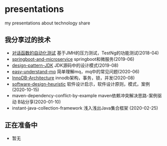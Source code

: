 # presentations
my  presentations about technology share

## 我分享过的技术
- [对话函数的自动化测试](https://github.com/xiaozhiliaoo/animal-shark) 基于JMH的压力测试，TestNg的功能测试(2018-04)
- [springboot-and-microservice](springboot-and-microservice.pptx) springboot和微服务(2019-06)
- [design-pattern-JDK](design-pattern-JDK.pptx) JDK源码中的设计模式(2019-08)
- [easy-understand-mq](easy-understand-mq.pptx) 简单理解mq，mq中的常见问题(2020-06)
- [InnoDB-Architecture](InnoDB-Architecture.pptx) innodb架构，事务，锁，并发(2020-08)
- [software-design-heuristic](software-design-heuristic.pptx) 软件设计启示，软件设计原则，模式，案例(2020-10-15)
- maven-dependency-conflict-by-example maven依赖冲突解决思路-案例驱动  B站分享(2020-01-10)
- instant-java-collection-framework  浅入浅出Java集合框架 (2020-02-25)


## 正在准备中
- 暂无
